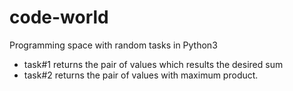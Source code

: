 # code-world
Programming space with random tasks in Python3
* task#1 returns the pair of values which results the desired sum
* task#2 returns the pair of values with maximum product.

